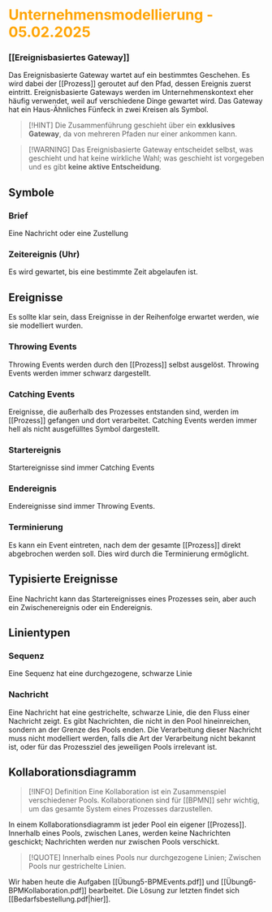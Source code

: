 # <font color = "orange">Unternehmensmodellierung - 05.02.2025</font>
### [[Ereignisbasiertes Gateway]]
Das Ereignisbasierte Gateway wartet auf ein bestimmtes Geschehen. Es wird dabei der [[Prozess]] geroutet auf den Pfad, dessen Ereignis zuerst eintritt.
Ereignisbasierte Gateways werden im Unternehmenskontext eher häufig verwendet, weil auf verschiedene Dinge gewartet wird.
Das Gateway hat ein Haus-Ähnliches Fünfeck in zwei Kreisen als Symbol.
>[!HINT] Die Zusammenführung geschieht über ein **exklusives Gateway**, da von mehreren Pfaden nur einer ankommen kann.

>[!WARNING] Das Ereignisbasierte Gateway entscheidet selbst, was geschieht und hat keine wirkliche Wahl; was geschieht ist vorgegeben und es gibt **keine aktive Entscheidung**.
## Symbole
### Brief
Eine Nachricht oder eine Zustellung
### Zeitereignis (Uhr)
Es wird gewartet, bis eine bestimmte Zeit abgelaufen ist.

## Ereignisse
Es sollte klar sein, dass Ereignisse in der Reihenfolge erwartet werden, wie sie modelliert wurden.
### Throwing Events
Throwing Events werden durch den [[Prozess]] selbst ausgelöst. Throwing Events werden immer schwarz dargestellt.
### Catching Events
Ereignisse, die außerhalb des Prozesses entstanden sind, werden im [[Prozess]] gefangen und dort verarbeitet. Catching Events werden immer hell als nicht ausgefülltes Symbol dargestellt.
### Startereignis
Startereignisse sind immer Catching Events
### Endereignis
Endereignisse sind immer Throwing Events.
### Terminierung
Es kann ein Event eintreten, nach dem der gesamte [[Prozess]] direkt abgebrochen werden soll. Dies wird durch die Terminierung ermöglicht.
## Typisierte Ereignisse
Eine Nachricht kann das Startereignisses eines Prozesses sein, aber auch ein Zwischenereignis oder ein Endereignis.
## Linientypen
### Sequenz
Eine Sequenz hat eine durchgezogene, schwarze Linie
### Nachricht
Eine Nachricht hat eine gestrichelte, schwarze Linie, die den Fluss einer Nachricht zeigt. Es gibt Nachrichten, die nicht in den Pool hineinreichen, sondern an der Grenze des Pools enden. Die Verarbeitung dieser Nachricht muss nicht modelliert werden, falls die Art der Verarbeitung nicht bekannt ist, oder für das Prozessziel des jeweiligen Pools irrelevant ist.
## Kollaborationsdiagramm
>[!INFO] Definition
>Eine Kollaboration ist ein Zusammenspiel verschiedener Pools. Kollaborationen sind für [[BPMN]] sehr wichtig, um das gesamte System eines Prozesses darzustellen.

In einem Kollaborationsdiagramm ist jeder Pool ein eigener [[Prozess]]. 
Innerhalb eines Pools, zwischen Lanes, werden keine Nachrichten geschickt; Nachrichten werden nur zwischen Pools verschickt.
>[!QUOTE] Innerhalb eines Pools nur durchgezogene Linien; Zwischen Pools nur gestrichelte Linien.

Wir haben heute die Aufgaben [[Übung5-BPMEvents.pdf]] und [[Übung6-BPMKollaboration.pdf]] bearbeitet. Die Lösung zur letzten findet sich [[Bedarfsbestellung.pdf|hier]].